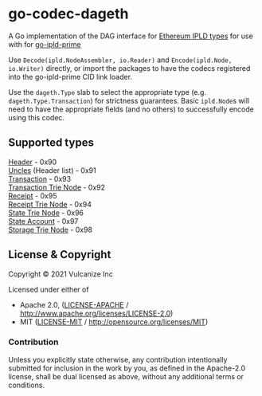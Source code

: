 # go-codec-dageth
A Go implementation of the DAG interface for [Ethereum IPLD types](https://github.com/ipld/ipld/tree/master/specs/codecs/ethereum) for use with for [go-ipld-prime](https://github.com/ipld/go-ipld-prime/)

Use `Decode(ipld.NodeAssembler, io.Reader)` and `Encode(ipld.Node, io.Writer)` directly, or import the packages to have the codecs registered into the go-ipld-prime CID link loader.

Use the `dageth.Type` slab to select the appropriate type (e.g. `dageth.Type.Transaction`) for strictness guarantees.
Basic `ipld.Node`s will need to have the appropriate fields (and no others) to successfully encode using this codec.

## Supported types
[Header](./header) - 0x90  
[Uncles](./uncles) (Header list) - 0x91  
[Transaction](./tx) - 0x93  
[Transaction Trie Node](./tx_trie) - 0x92  
[Receipt](./rct) - 0x95  
[Receipt Trie Node](./rct_trie) - 0x94  
[State Trie Node](./state_trie) - 0x96  
[State Account](./state_account) - 0x97  
[Storage Trie Node](./storage_trie) - 0x98  

## License & Copyright

Copyright &copy; 2021 Vulcanize Inc

Licensed under either of

* Apache 2.0, ([LICENSE-APACHE](LICENSE-APACHE) / http://www.apache.org/licenses/LICENSE-2.0)
* MIT ([LICENSE-MIT](LICENSE-MIT) / http://opensource.org/licenses/MIT)

### Contribution

Unless you explicitly state otherwise, any contribution intentionally submitted for inclusion in the work by you, as defined in the Apache-2.0 license, shall be dual licensed as above, without any additional terms or conditions.
